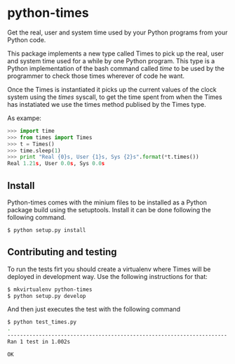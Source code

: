 # python-times

Get the real, user and system time used by your Python programs from your
Python code.

This package implements a new type called Times to pick up the real, user
and system time used for a while by one Python program. This type is a 
Python implementation of the bash command called *time* to be used by the
programmer to check those times wherever of code he want.

Once the Times is instantiated it picks up the current values of the clock
system using the *times* syscall, to get the time spent from when the 
Times has instatiated we use the times method publised by the Times type.

As exampe:

```python
>>> import time
>>> from times import Times
>>> t = Times()
>>> time.sleep(1)
>>> print "Real {0}s, User {1}s, Sys {2}s".format(*t.times())
Real 1.21s, User 0.0s, Sys 0.0s
```

## Install

Python-times comes with the minium files to be installed as a Python package build
using the setuptools. Install it can be done following the following command.

```bash
$ python setup.py install
```

## Contributing and testing

To run the tests firt you should create a virtualenv where Times will be
deployed in development way. Use the following instructions for that:

```bash
$ mkvirtualenv python-times
$ python setup.py develop
```

And then just executes the test with the following command

```bash
$ python test_times.py
.
----------------------------------------------------------------------
Ran 1 test in 1.002s

OK
```
